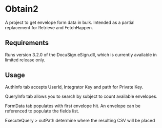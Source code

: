 # Obtain2

A project to get envelope form data in bulk. Intended as a partial replacement for Retrieve and FetchHappen.

## Requirements
Runs version 3.2.0 of the DocuSign.eSign.dll, which is currently available in limited release only.

## Usage

AuthInfo tab accepts UserId, Integrator Key and path for Private Key.

QueryInfo tab allows you to search by subject to count available envelopes.

FormData tab populates with first envelope hit. An envelope can be referenced to populate the fields list.

ExecuteQuery > outPath determine where the resulting CSV will be placed
